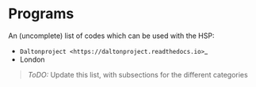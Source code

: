 # Programs

An (uncomplete) list of codes which can be used with the HSP:

 - `Daltonproject <https://daltonproject.readthedocs.io>`_
 - London

> *ToDO:* Update this list, with subsections for the different categories
